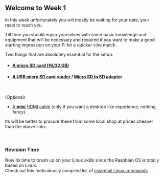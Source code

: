 ## Welcome to Week 1  
In this week unfortunately you will mostly be waiting for your date, your raspi to reach you.  

Till then you should equip yourselves with some basic knowledge and equipment that will be necessary and required if you want to make a good starting impression on your Pi for a quicker vibe match. 

Two things that are absolutely essential for the setup:
- #### [A micro SD card (16/32 GB)](https://www.electronicscomp.com/sandisk-16gb-micro-sd-class-10-memory-card?gclid=CjwKCAjw46CVBhB1EiwAgy6M4qJyYGtevyWS9vk2YxI-KO0CI94yL61LXhTIkSMM_A4bVSz2vBQ7ORoCvyMQAvD_BwE)
- #### [A USB micro SD card reader](https://robu.in/product/high-speed-micro-sd-card-reader/) / [Micro SD to SD adapter](https://www.electronicscomp.com/micro-sd-card-to-sd-card-adapter?gclid=CjwKCAjw46CVBhB1EiwAgy6M4hRQZidPAMSlSeCKCImgckruIjQrcGgYYepyHxPZHs5w5DmiE_UHFxoCOvEQAvD_BwE)
<br>  

(Optional)  
- [A **mini** HDMI cable](https://robu.in/product/mini-hdmi-hdmi-cable-1-8-meter-round-high-quality-copper-clad-steel-black/?gclid=CjwKCAjw46CVBhB1EiwAgy6M4tvtgJJqFPk4m_dOh7G3nNOEib2_UDptqPVcpDndM34MuhmiHZtU_xoC-P8QAvD_BwE) (only if you want a desktop like experience, nothing fancy) 

Its will be better to procure these from some local shop at prices cheaper than the above links.  
<br>
<br>  
### Revision Time
Now its time to brush up on your Linux skills since the Raspbian OS is totally based on Linux.  
Check out this meticulously compiled list of [essential Linux commands](https://github.com/Robotics-Club-IIT-BHU/ROS-Specialization-22/blob/main/week1/LinuxCommands.md)
